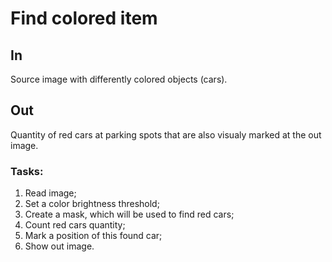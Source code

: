 # Find colored item
## In
Source image with differently colored objects (cars).
## Out
Quantity of red cars at parking spots that are also visualy marked at the out image. 
### Tasks:
1. Read image;
2. Set a color brightness threshold;
3. Create a mask, which will be used to find red cars;
4. Count red cars quantity;
5. Mark a position of this found car;
6. Show out image.
